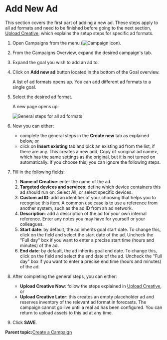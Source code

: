 # Add New Ad

This section covers the first part of adding a new ad. These steps apply to all ad formats and need to be finished before going to the next section, [Upload Creative](upload_creative.md), which explains the setup steps for specific ad formats.

1.  Open Campaigns from the menu \(![Campaign icon](../../image/pulse_campaigns_icon.png)\).
2.  From the Campaigns Overview, expand the desired campaign's tab.
3.  Expand the goal you wish to add an ad to.
4.  Click on **Add new ad** button located in the bottom of the Goal overview.

    A list of ad formats opens up. You can add different ad formats to a single goal.

5.  Select the desired ad format.

    A new page opens up:

    ![General steps for all ad formats](../../image/pulse_campaigns_add_new_ad_general_steps.png)

6.  Now you can either:
    -   complete the general steps in the **Create new** tab as explained below, or
    -   click on **Insert existing** tab and pick an existing ad from the list, if there are any. This creates a new add, Copy of <original ad name\>, which has the same settings as the original, but it is not turned on automatically. If you choose this, you can ignore the following steps.
7.  Fill in the following fields:
    1.  **Name of Creative**: enter the name of the ad.
    2.  **Targeted devices and services**: define which device containers this ad should run on. Select All, or select specific devices.
    3.  **Custom ad ID**: add an identifier of your choosing that helps you to recognise this item. A common use case is to use a reference from another system, such as the ad ID from an ad network.
    4.  **Description**: add a description of the ad for your own internal reference. Enter any notes you may have for yourself or your colleagues.
    5.  **Start date**: by default, the ad inherits goal start date. To change this, click on the field and select the start date of the ad. Uncheck the "Full day" box if you want to enter a precise start time \(hours and minutes\) of the ad.
    6.  **End date**: by default, the ad inherits goal end date. To change this, click on the field and select the end date of the ad. Uncheck the "Full day" box if you want to enter a precise end time \(hours and minutes\) of the ad.
8.  After completing the general steps, you can either:
    -   **Upload Creative Now**: follow the steps explained in [Upload Creative](upload_creative.md), or
    -   **Upload Creative Later**: this creates an empty placeholder ad and reserves inventory of the relevant ad format in forecasts. The campaign cannot go live until a real ad has been configured. You can return to upload assets to this ad at any time.
9.  Click **SAVE**.

**Parent topic:**[Create a Campaign](../../../oadtech/ad_serving/ug/create_a_campaign.md)

